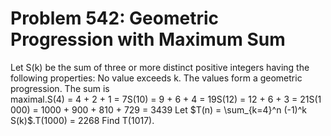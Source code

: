 # Problem 542: Geometric Progression with Maximum Sum
Let S(k) be the sum of three or more distinct positive integers having
the following properties: No value exceeds k. The values form a
geometric progression. The sum is
maximal.S(4) = 4 + 2 + 1 = 7S(10) = 9 + 6 + 4 = 19S(12) = 12 + 6 + 3 = 21S(1000) = 1000 + 900 + 810 + 729 = 3439
Let \$T(n) = \\sum\_{k=4}\^n (-1)\^k S(k)\$.T(1000) = 2268 Find T(1017).

